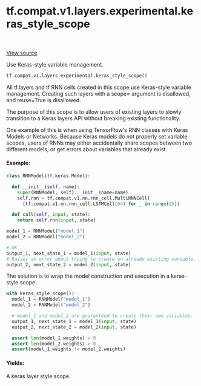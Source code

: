<div itemscope itemtype="http://developers.google.com/ReferenceObject">
<meta itemprop="name" content="tf.compat.v1.layers.experimental.keras_style_scope" />
<meta itemprop="path" content="Stable" />
</div>

# tf.compat.v1.layers.experimental.keras_style_scope

<!-- Insert buttons -->

<table class="tfo-notebook-buttons tfo-api" align="left">
</table>

<a target="_blank" href="/code/stable/tensorflow/python/layers/base.py">View source</a>



<!-- Start diff -->
Use Keras-style variable management.

``` python
tf.compat.v1.layers.experimental.keras_style_scope()
```



<!-- Placeholder for "Used in" -->

All tf.layers and tf RNN cells created in this scope use Keras-style
variable management.  Creating such layers with a scope= argument is
disallowed, and reuse=True is disallowed.

The purpose of this scope is to allow users of existing layers to
slowly transition to a Keras layers API without breaking existing
functionality.

One example of this is when using TensorFlow's RNN classes with Keras
Models or Networks.  Because Keras models do not properly set variable
scopes, users of RNNs may either accidentally share scopes between two
different models, or get errors about variables that already exist.

#### Example:



```python
class RNNModel(tf.keras.Model):

  def __init__(self, name):
    super(RNNModel, self).__init__(name=name)
    self.rnn = tf.compat.v1.nn.rnn_cell.MultiRNNCell(
      [tf.compat.v1.nn.rnn_cell.LSTMCell(64) for _ in range(2)])

  def call(self, input, state):
    return self.rnn(input, state)

model_1 = RNNModel("model_1")
model_2 = RNNModel("model_2")

# OK
output_1, next_state_1 = model_1(input, state)
# Raises an error about trying to create an already existing variable.
output_2, next_state_2 = model_2(input, state)
```

The solution is to wrap the model construction and execution in a keras-style
scope:

```python
with keras_style_scope():
  model_1 = RNNModel("model_1")
  model_2 = RNNModel("model_2")

  # model_1 and model_2 are guaranteed to create their own variables.
  output_1, next_state_1 = model_1(input, state)
  output_2, next_state_2 = model_2(input, state)

  assert len(model_1.weights) > 0
  assert len(model_2.weights) > 0
  assert(model_1.weights != model_2.weights)
```

#### Yields:

A keras layer style scope.
